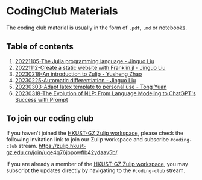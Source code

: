 # CodingClub Materials
The coding club material is usually in the form of `.pdf`, `.md` or notebooks.

## Table of contents
1. [20221105-The Julia programming language - Jinguo Liu](julia)
2. [20221112-Create a static website with Franklin.jl - Jinguo Liu](franklin)
3. [20230218-An introduction to Zulip - Yusheng Zhao]()
4. [20230225-Automatic differentiation - Jinguo Liu](autodiff)
5. [20230303-Adapt latex template to personal use - Tong Yuan]()
6. [20230318-The Evolution of NLP: From Language Modeling to ChatGPT's Success with Prompt](prompt)


## To join our coding club
If you haven't joined the [HKUST-GZ Zulip workspace](http://zulip.hkust-gz.edu.cn/), please check the following invitation link to join our Zulip workspace and subscribe `#coding-club` stream.
https://zulip.hkust-gz.edu.cn/join/uqe4q76jbpowflb42ydaav5b/

If you are already a member of the [HKUST-GZ Zulip workspace](http://zulip.hkust-gz.edu.cn/), you may subscript the updates directly by navigating to the `#coding-club` stream.
